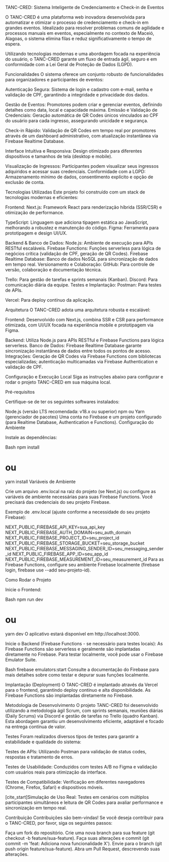 TANC-CRED: Sistema Inteligente de Credenciamento e Check-in de Eventos

O TANC-CRED é uma plataforma web inovadora desenvolvida para automatizar e otimizar o processo de credenciamento e check-in em grandes eventos. Idealizado para resolver problemas comuns de agilidade e processos manuais em eventos, especialmente no contexto de Maceió, Alagoas, o sistema elimina filas e reduz significativamente o tempo de espera. 


Utilizando tecnologias modernas e uma abordagem focada na experiência do usuário, o TANC-CRED garante um fluxo de entrada ágil, seguro e em conformidade com a Lei Geral de Proteção de Dados (LGPD). 




Funcionalidades
O sistema oferece um conjunto robusto de funcionalidades para organizadores e participantes de eventos:

Autenticação Segura: Sistema de login e cadastro com e-mail, senha e validação de CPF, garantindo a integridade e privacidade dos dados. 



Gestão de Eventos: Promotores podem criar e gerenciar eventos, definindo detalhes como data, local e capacidade máxima. 
Emissão e Validação de Credenciais: Geração automática de QR Codes únicos vinculados ao CPF do usuário para cada ingresso, assegurando unicidade e segurança. 

Check-in Rápido: Validação de QR Codes em tempo real por promotores através de um dashboard administrativo, com atualização instantânea via Firebase Realtime Database. 

Interface Intuitiva e Responsiva: Design otimizado para diferentes dispositivos e tamanhos de tela (desktop e mobile). 


Visualização de Ingressos: Participantes podem visualizar seus ingressos adquiridos e acessar suas credenciais. 
Conformidade com a LGPD: Armazenamento mínimo de dados, consentimento explícito e opção de exclusão de conta. 

Tecnologias Utilizadas
Este projeto foi construído com um stack de tecnologias modernas e eficientes:

Frontend:
Next.js: Framework React para renderização híbrida (SSR/CSR) e otimização de performance. 

TypeScript: Linguagem que adiciona tipagem estática ao JavaScript, melhorando a robustez e manutenção do código. 
Figma: Ferramenta para prototipagem e design UI/UX. 

Backend & Banco de Dados:
Node.js: Ambiente de execução para APIs RESTful escaláveis. 
Firebase Functions: Funções serverless para lógica de negócios crítica (validação de CPF, geração de QR Codes). 
Firebase Realtime Database: Banco de dados NoSQL para sincronização de dados em tempo real. 
Versionamento e Colaboração:
GitHub: Para controle de versão, colaboração e documentação técnica. 

Trello: Para gestão de tarefas e sprints semanais (Kanban). 
Discord: Para comunicação diária da equipe. 
Testes e Implantação:
Postman: Para testes de APIs. 



Vercel: Para deploy contínuo da aplicação. 

Arquitetura
O TANC-CRED adota uma arquitetura robusta e escalável:

Frontend: Desenvolvido com Next.js, combina SSR e CSR para performance otimizada, com UI/UX focada na experiência mobile e prototipagem via Figma. 

Backend: Utiliza Node.js para APIs RESTful e Firebase Functions para lógica serverless. 
Banco de Dados: Firebase Realtime Database garante sincronização instantânea de dados entre todos os pontos de acesso. 
Integrações: Geração de QR Codes via Firebase Functions com bibliotecas especializadas; autenticação multicamadas via Firebase Authentication e validação de CPF. 

Configuração e Execução Local
Siga as instruções abaixo para configurar e rodar o projeto TANC-CRED em sua máquina local.

Pré-requisitos

Certifique-se de ter os seguintes softwares instalados:

Node.js (versão LTS recomendada: v18.x ou superior)
npm ou Yarn (gerenciador de pacotes)
Uma conta no Firebase e um projeto configurado (para Realtime Database, Authentication e Functions).
Configuração do Ambiente

 Instale as dependências:

Bash
npm install
# ou
yarn install
Variáveis de Ambiente

Crie um arquivo .env.local na raiz do projeto (se Next.js) ou configure as variáveis de ambiente necessárias para suas Firebase Functions. Você precisará das credenciais do seu projeto Firebase.

Exemplo de .env.local (ajuste conforme a necessidade do seu projeto Firebase):

NEXT_PUBLIC_FIREBASE_API_KEY=sua_api_key
NEXT_PUBLIC_FIREBASE_AUTH_DOMAIN=seu_auth_domain
NEXT_PUBLIC_FIREBASE_PROJECT_ID=seu_project_id
NEXT_PUBLIC_FIREBASE_STORAGE_BUCKET=seu_storage_bucket
NEXT_PUBLIC_FIREBASE_MESSAGING_SENDER_ID=seu_messaging_sender_id
NEXT_PUBLIC_FIREBASE_APP_ID=seu_app_id
NEXT_PUBLIC_FIREBASE_MEASUREMENT_ID=seu_measurement_id
Para as Firebase Functions, configure seu ambiente Firebase localmente (firebase login, firebase use --add seu-projeto-id).

Como Rodar o Projeto

Inicie o Frontend:

Bash
npm run dev
# ou
yarn dev
 O aplicativo estará disponível em http://localhost:3000.

Inicie o Backend (Firebase Functions - se necessário para testes locais):
As Firebase Functions são serverless e geralmente são implantadas diretamente no Firebase. Para testar localmente, você pode usar o Firebase Emulator Suite.

Bash
firebase emulators:start
 Consulte a documentação do Firebase para mais detalhes sobre como testar e depurar suas funções localmente.

Implantação (Deployment)
O TANC-CRED é implantado através da Vercel para o frontend, garantindo deploy contínuo e alta disponibilidade.  As Firebase Functions são implantadas diretamente no Firebase.


Metodologia de Desenvolvimento
O projeto TANC-CRED foi desenvolvido utilizando a metodologia ágil Scrum, com sprints semanais, reuniões diárias (Daily Scrums) via Discord e gestão de tarefas no Trello (quadro Kanban).  Esta abordagem garantiu um desenvolvimento eficiente, adaptável e focado na entrega contínua de valor. 



Testes
Foram realizados diversos tipos de testes para garantir a estabilidade e qualidade do sistema:

Testes de APIs: Utilizando Postman para validação de status codes, respostas e tratamento de erros. 

Testes de Usabilidade: Conduzidos com testes A/B no Figma e validação com usuários reais para otimização da interface. 

Testes de Compatibilidade: Verificação em diferentes navegadores (Chrome, Firefox, Safari) e dispositivos móveis. 

[cite_start]Simulação de Uso Real: Testes em cenários com múltiplos participantes simultâneos e leitura de QR Codes para avaliar performance e sincronização em tempo real. 


Contribuição
Contribuições são bem-vindas! Se você deseja contribuir para o TANC-CRED, por favor, siga os seguintes passos:

Faça um fork do repositório.
Crie uma nova branch para sua feature (git checkout -b feature/sua-feature).
Faça suas alterações e commit (git commit -m 'feat: Adiciona nova funcionalidade X').
Envie para o branch (git push origin feature/sua-feature).
Abra um Pull Request, descrevendo suas alterações.
